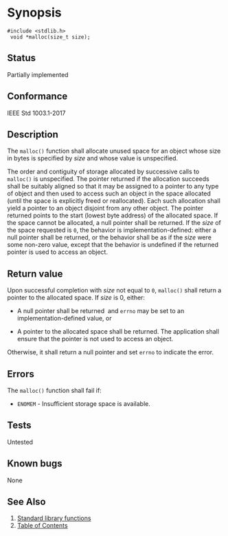 # Synopsis 
`#include <stdlib.h>`</br>
` void *malloc(size_t size);`</br>

## Status
Partially implemented
## Conformance
IEEE Std 1003.1-2017
## Description

The `malloc()` function shall allocate unused space for an object whose size in bytes is specified by _size_ and whose
value is unspecified.

The order and contiguity of storage allocated by successive calls to `malloc()` is unspecified. The pointer returned if the
allocation succeeds shall be suitably aligned so that it may be assigned to a pointer to any type of object and then used to access
such an object in the space allocated (until the space is explicitly freed or reallocated). Each such allocation shall yield a
pointer to an object disjoint from any other object. The pointer returned points to the start (lowest byte address) of the
allocated space. If the space cannot be allocated, a null pointer shall be returned. If the _size_ of the space requested is `0`, the
behavior is implementation-defined: either a null pointer shall be returned, or the behavior shall be as if the _size_ were some
non-zero value, except that the behavior is undefined if the returned pointer is used to access an object.


## Return value


Upon successful completion with _size_ not equal to `0`, `malloc()` shall return a pointer to the allocated space. If
_size_ is 0, either:



* A null pointer shall be returned    and `errno` may be set to an implementation-defined value,  or





* A pointer to the allocated space shall be returned. The application shall ensure that the pointer is not used to access an object.




Otherwise, it shall return a null pointer and set `errno` to indicate the error. 


## Errors


The `malloc()` function shall fail if:


 * `ENOMEM` - Insufficient storage space is available. 



## Tests

Untested

## Known bugs

None

## See Also 
1. [Standard library functions](../README.md)
2. [Table of Contents](../../../README.md)
